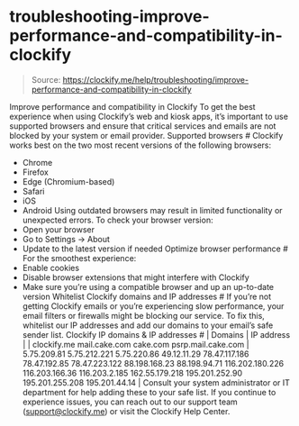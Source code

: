 # troubleshooting-improve-performance-and-compatibility-in-clockify

> Source: https://clockify.me/help/troubleshooting/improve-performance-and-compatibility-in-clockify

Improve performance and compatibility in Clockify
To get the best experience when using Clockify’s web and kiosk apps, it’s important to use supported browsers and ensure that critical services and emails are not blocked by your system or email provider.
Supported browsers #
Clockify works best on the two most recent versions of the following browsers:
- Chrome
- Firefox
- Edge (Chromium-based)
- Safari
- iOS
- Android
Using outdated browsers may result in limited functionality or unexpected errors. To check your browser version:
- Open your browser
- Go to Settings -> About
- Update to the latest version if needed
Optimize browser performance #
For the smoothest experience:
- Enable cookies
- Disable browser extensions that might interfere with Clockify
- Make sure you’re using a compatible browser and up an up-to-date version
Whitelist Clockify domains and IP addresses #
If you’re not getting Clockify emails or you’re experiencing slow performance, your email filters or firewalls might be blocking our service. To fix this, whitelist our IP addresses and add our domains to your email’s safe sender list.
Clockify IP domains & IP addresses #
| Domains | IP address |
| clockify.me mail.cake.com cake.com psrp.mail.cake.com | 5.75.209.81 5.75.212.221 5.75.220.86 49.12.11.29 78.47.117.186 78.47.192.85 78.47.223.122 88.198.168.23 88.198.94.71 116.202.180.226 116.203.166.36 116.203.2.185 162.55.179.218 195.201.252.90 195.201.255.208 195.201.44.14 |
Consult your system administrator or IT department for help adding these to your safe list.
If you continue to experience issues, you can reach out to our support team (support@clockify.me) or visit the Clockify Help Center.